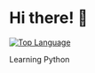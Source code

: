 # Hi there! 👋

[![Top Language](https://github-readme-stats.vercel.app/api/top-langs/?username=SatoX69&layout=compact)](https://github.com/SatoX69)

Learning Python
